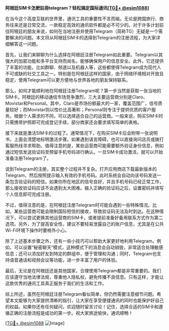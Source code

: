 **阿根廷SIM卡怎麽註冊telegram？轻松搞定国际通讯[[TG💪+ @esim1088](https://t.me/s/esim1088)]**

在当今这个高度互联的世界里，通讯工具的重要性不言而喻。无论是跨国旅行、商务往来还是日常交流，一款稳定高效的通讯软件都是必不可少的。对于许多计划前往阿根廷的朋友来说，如何在当地注册并使用Telegram（简称TG）无疑是一个需要解决的问题。本文将从阿根廷SIM卡的选择到Telegram的注册流程，为大家详细解答这一问题。

首先，让我们来聊聊为什么选择在阿根廷注册Telegram如此重要。Telegram以其强大的加密功能和多平台支持而闻名，能够确保用户的信息安全。此外，它还提供了丰富的功能，比如群聊、频道以及机器人等，这些都使得Telegram成为现代人不可或缺的社交工具之一。特别是在阿根廷这样的国家，由于网络环境相对开放且稳定，使用Telegram可以更方便地与世界各地的朋友保持联系。

那么，如何才能顺利地在阿根廷注册Telegram呢？第一步当然是获取一张当地的SIM卡。阿根廷的移动通信市场竞争激烈，三大主要运营商分别是Claro、Movistar和Personal。其中，Claro是市场份额最大的一家，覆盖范围广，信号质量较好；而Movistar则以性价比高著称；Personal则专注于提供优质的客户服务。根据个人需求的不同，可以选择适合自己的运营商。一般来说，购买SIM卡时只需携带护照即可完成登记手续，部分商家还会要求填写简单的表格。

接下来就是激活SIM卡的过程了。通常情况下，在购买SIM卡后会附带一张说明书，上面会清楚地标明激活步骤。如果遇到语言障碍，也可以直接询问店员或拨打客服热线寻求帮助。值得注意的是，某些运营商可能需要额外验证身份信息，例如通过短信发送验证码至预留手机号码进行确认。一旦SIM卡成功激活，就可以开始准备注册Telegram了。

说到Telegram的注册，其实整个过程并不复杂。打开应用商店下载最新版本的Telegram，然后按照提示输入有效的手机号码。此时系统会自动向该号码发送一条包含验证码的短信。如果你所在地区的信号良好，并且手机号码已经正常工作，那么接收验证码应该不会遇到太大困难。输入正确的验证码之后，设置密码并填写个人信息即可完成注册。

不过，值得注意的是，在阿根廷注册Telegram时可能会遇到一些特殊情况。比如，某些运营商可能会限制国际短信的接收，导致验证码无法及时到达。在这种情况下，可以尝试更换其他运营商的SIM卡，或者提前准备好备用联系方式作为第二选项。另外，为了提高安全性，建议不要轻易泄露自己的账户信息，尤其是在公共Wi-Fi环境下操作时要格外小心。

除了上述基本步骤之外，还有一些小技巧可以帮助大家更好地利用Telegram。例如，可以设置“秘密聊天”模式，这种模式下的消息会自动销毁，非常适合处理敏感信息；还可以添加好友到特定的群组中，便于管理和沟通；同时，Telegram也支持语音通话和视频会议等功能，进一步丰富了用户的体验。

最后，无论是在阿根廷还是其他国家，合理使用Telegram都是非常重要的。我们应该遵守当地法律法规，尊重他人隐私权，避免传播不良信息。只有这样，才能让这款优秀的通讯工具真正服务于我们的生活和工作。

综上所述，虽然在阿根廷注册Telegram看似简单，但仍然需要注意细节问题。希望本文能够为大家提供清晰的指引，让大家在享受便捷通讯的同时也能保护好自己的权益。如果你还有任何疑问，欢迎随时留言讨论！记住，选择合适的SIM卡和遵循正确的注册流程是成功的第一步。祝大家旅途愉快，通讯顺畅！

[[TG💪+ @esim1088](https://t.me/s/esim1088) ![Image](https://i.postimg.cc/4NQfJmqS/Snipaste-2025-05-13-00-14-12.png)]